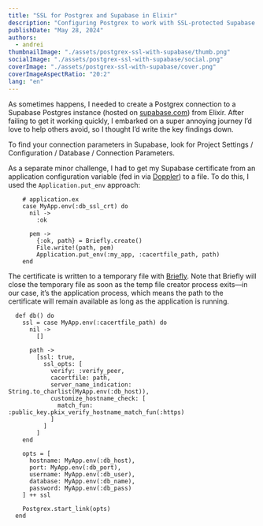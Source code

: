 ```yaml
---
title: "SSL for Postgrex and Supabase in Elixir"
description: "Configuring Postgrex to work with SSL-protected Supabase Postgres database"
publishDate: "May 28, 2024"
authors:
  - andrei
thumbnailImage: "./assets/postgrex-ssl-with-supabase/thumb.png"
socialImage: "./assets/postgrex-ssl-with-supabase/social.png"
coverImage: "./assets/postgrex-ssl-with-supabase/cover.png"
coverImageAspectRatio: "20:2"
lang: "en"
---
```


As sometimes happens, I needed to create a Postgrex connection to a Supabase Postgres instance (hosted on [supabase.com](https://supabase.com)) from Elixir. After failing to get it working quickly, I embarked on a super annoying journey I’d love to help others avoid, so I thought I’d write the key findings down.

To find your connection parameters in Supabase, look for Project Settings / Configuration / Database / Connection Parameters.

As a separate minor challenge, I had to get my Supabase certificate from an application configuration variable (fed in via [Doppler](https://www.doppler.com/)) to a file. To do this, I used the `Application.put_env` approach:

```
    # application.ex
    case MyApp.env(:db_ssl_crt) do
      nil ->
        :ok

      pem ->
        {:ok, path} = Briefly.create()
        File.write!(path, pem)
        Application.put_env(:my_app, :cacertfile_path, path)
    end
```

The certificate is written to a temporary file with [Briefly](https://github.com/CargoSense/briefly). Note that Briefly will close the temporary file as soon as the temp file creator process exits&mdash;in our case, it’s the application process, which means the path to the certificate will remain available as long as the application is running.

```
  def db() do
    ssl = case MyApp.env(:cacertfile_path) do
      nil ->
        []

      path ->
        [ssl: true,
          ssl_opts: [
            verify: :verify_peer,
            cacertfile: path,
            server_name_indication: String.to_charlist(MyApp.env(:db_host)),
            customize_hostname_check: [
              match_fun: :public_key.pkix_verify_hostname_match_fun(:https)
            ]
          ]
        ]
    end

    opts = [
      hostname: MyApp.env(:db_host),
      port: MyApp.env(:db_port),
      username: MyApp.env(:db_user),
      database: MyApp.env(:db_name),
      password: MyApp.env(:db_pass)
    ] ++ ssl

    Postgrex.start_link(opts)
  end
```
